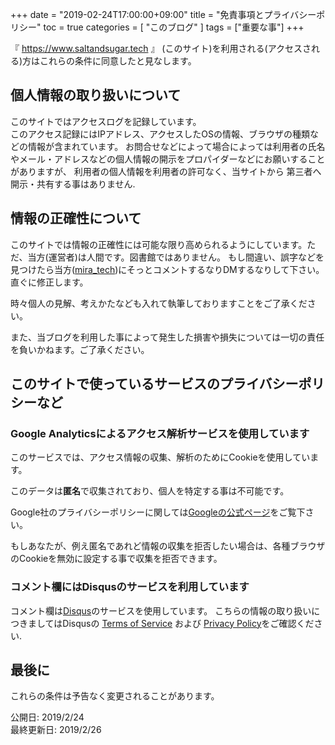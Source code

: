 +++
date = "2019-02-24T17:00:00+09:00"
title = "免責事項とプライバシーポリシー"
toc = true 
categories = [ "このブログ" ]
tags = ["重要な事"]
+++

『 https://www.saltandsugar.tech 』 (このサイト)を利用される(アクセスされる)方はこれらの条件に同意したと見なします。

## 個人情報の取り扱いについて
このサイトではアクセスログを記録しています。<br>このアクセス記録にはIPアドレス、アクセスしたOSの情報、ブラウザの種類などの情報が含まれています。
お問合せなどによって場合によっては利用者の氏名やメール・アドレスなどの個人情報の開示をプロパイダーなどにお願いすることがありますが、
利用者の個人情報を利用者の許可なく、当サイトから 第三者へ開示・共有する事はありません.
## 情報の正確性について
このサイトでは情報の正確性には可能な限り高められるようにしています。ただ、当方(運営者)は人間です。図書館ではありません。
もし間違い、誤字などを見つけたら当方([mira_tech](https://twitter.com/mira_gfx))にそっとコメントするなりDMするなりして下さい。直ぐに修正します。

時々個人の見解、考えかたなども入れて執筆しておりますことをご了承ください。

また、当ブログを利用した事によって発生した損害や損失については一切の責任を負いかねます。ご了承ください。

## このサイトで使っているサービスのプライバシーポリシーなど
### Google Analyticsによるアクセス解析サービスを使用しています
このサービスでは、アクセス情報の収集、解析のためにCookieを使用しています。

このデータは**匿名**で収集されており、個人を特定する事は不可能です。

Google社のプライバシーポリシーに関しては[Googleの公式ページ](https://policies.google.com/privacy?hl=jaC)をご覧下さい。

もしあなたが、例え匿名であれど情報の収集を拒否したい場合は、各種ブラウザのCookieを無効に設定する事で収集を拒否できます。

### コメント欄にはDisqusのサービスを利用しています
コメント欄は[Disqus](https://disqus.com/)のサービスを使用しています。
こちらの情報の取り扱いにつきましてはDisqusの [Terms of Service](https://help.disqus.com/terms-and-policies/terms-of-service) および [Privacy Policy](https://help.disqus.com/terms-and-policies/disqus-privacy-policy)をご確認ください.

## 最後に
これらの条件は予告なく変更されることがあります。

公開日: 2019/2/24<br>
最終更新日: 2019/2/26
 
